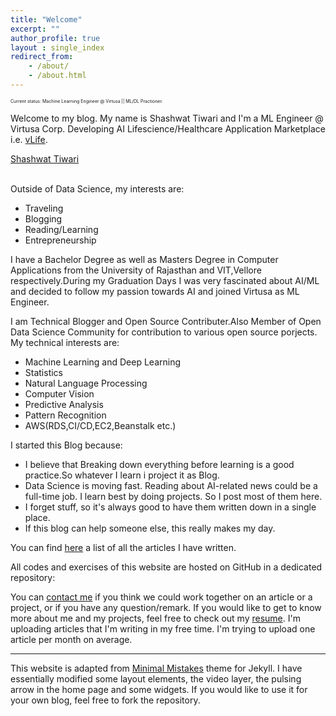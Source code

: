 ```yaml
---
title: "Welcome"
excerpt: ""
author_profile: true
layout : single_index
redirect_from: 
    - /about/
    - /about.html
---
```


<p style="font-size:0.5em">Current status: Machine Learning Engineer @ Virtusa || ML/DL Practioner.</p>

Welcome to my blog. My name is Shashwat Tiwari and I'm a ML Engineer @ Virtusa Corp. Developing AI Lifescience/Healthcare Application Marketplace i.e. [vLife](https://virtusa.com/vlife).

<script type="text/javascript" src="https://platform.linkedin.com/badges/js/profile.js" async defer></script>

<div class="LI-profile-badge"  data-version="v1" data-size="medium" data-locale="en_US" data-type="horizontal" data-theme="light" data-vanity="shashwat-tiwari"><a class="LI-simple-link" href='https://in.linkedin.com/in/shashwat-tiwari?trk=profile-badge'>Shashwat Tiwari</a></div>

<br>

Outside of Data Science, my interests are:
- Traveling 
- Blogging
- Reading/Learning
- Entrepreneurship

I have a Bachelor Degree as well as  Masters Degree in Computer Applications from the University of Rajasthan and VIT,Vellore respectively.During my Graduation Days I was very fascinated about AI/ML and decided to follow my passion towards AI and joined Virtusa as ML Engineer.

I am Technical Blogger and Open Source Contributer.Also Member of Open Data Science Community for contribution to various open source porjects.
 My technical interests are:
- Machine Learning and Deep Learning
- Statistics
- Natural Language Processing
- Computer Vision
- Predictive Analysis
- Pattern Recognition
- AWS(RDS,CI/CD,EC2,Beanstalk etc.)

I started this Blog because:
- I believe that  Breaking down everything before learning is a good practice.So whatever I learn i project it as Blog.
- Data Science is moving fast. Reading about AI-related news could be a full-time job. I learn best by doing projects. So I post most of them here.
- I forget stuff, so it's always good to have them written down in a single place.
- If this blog can help someone else, this really makes my day.

You can find [here](https://shashwatt.github.io/blog/) a list of all the articles I have written.

All codes and exercises of this website are hosted on GitHub in a dedicated repository:

<div class="github-card" data-github="shashwatwork" data-width="100%" data-height="" data-theme="default"></div>
<script src="//cdn.jsdelivr.net/github-cards/latest/widget.js"></script>

You can [contact me](mailto:stiwari2719n@gmail.com) if you think we could work together on an article or a project, or if you have any question/remark. If you would like to get to know more about me and my projects, feel free to check out my [resume](https://shashwatt.github.io/assets/files/CV.pdf). I'm uploading articles that I'm writing in my free time. I'm trying to upload one article per month on average.

<hr>

This website is adapted from [Minimal Mistakes](https://github.com/mmistakes/minimal-mistakes) theme for Jekyll. I have essentially modified some layout elements, the video layer, the pulsing arrow in the home page and some widgets. If you would like to use it for your own blog, feel free to fork the repository.
